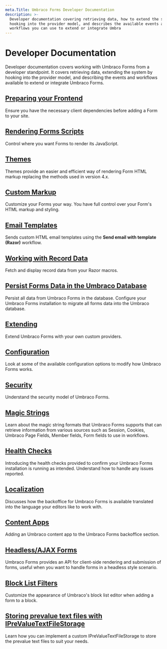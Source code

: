 ```yaml
---
meta.Title: Umbraco Forms Developer Documentation
description: >-
  Developer documentation covering retrieving data, how to extend the system by
  hooking into the provider model, and describes the available events and
  workflows you can use to extend or integrate Umbra
---
```


# Developer Documentation

Developer documentation covers working with Umbraco Forms from a developer standpoint. It covers retrieving data, extending the system by hooking into the provider model, and describing the events and workflows available to extend or integrate Umbraco Forms.

## [Preparing your Frontend](prepping-frontend.md)

Ensure you have the necessary client dependencies before adding a Form to your site.

## [Rendering Forms Scripts](rendering-scripts.md)

Control where you want Forms to render its JavaScript.

## [Themes](themes.md)

Themes provide an easier and efficient way of rendering Form HTML markup replacing the methods used in version 4.x.

## [Custom Markup](custom-markup.md)

Customize your Forms your way. You have full control over your Form's HTML markup and styling.

## [Email Templates](email-templates.md)

Sends custom HTML email templates using the **Send email with template (Razor)** workflow.

## [Working with Record Data](working-with-data.md)

Fetch and display record data from your Razor macros.

## [Persist Forms Data in the Umbraco Database](forms-in-the-database.md)

Persist all data from Umbraco Forms in the database. Configure your Umbraco Forms installation to migrate all forms data into the Umbraco database.

## [Extending](extending/)

Extend Umbraco Forms with your own custom providers.

## [Configuration](configuration/)

Look at some of the available configuration options to modify how Umbraco Forms works.

## [Security](security.md)

Understand the security model of Umbraco Forms.

## [Magic Strings](magic-strings.md)

Learn about the magic string formats that Umbraco Forms supports that can retrieve information from various sources such as Session, Cookies, Umbraco Page Fields, Member fields, Form fields to use in workflows.

## [Health Checks](healthchecks/)

Introducing the health checks provided to confirm your Umbraco Forms installation is running as intended. Understand how to handle any issues reported.

## [Localization](localization.md)

Discusses how the backoffice for Umbraco Forms is available translated into the language your editors like to work with.

## [Content Apps](contentapps.md)

Adding an Umbraco content app to the Umbraco Forms backoffice section.

## [Headless/AJAX Forms](ajaxforms.md)

Umbraco Forms provides an API for client-side rendering and submission of forms, useful when you want to handle forms in a headless style scenario.

## [Block List Filters](blocklistfilters.md)

Customize the appearance of Umbraco's block list editor when adding a form to a block.

## [Storing prevalue text files with IPreValueTextFileStorage](iprevaluetextfilestorage.md)

Learn how you can implement a custom IPreValueTextFileStorage to store the prevalue text files to suit your needs.
